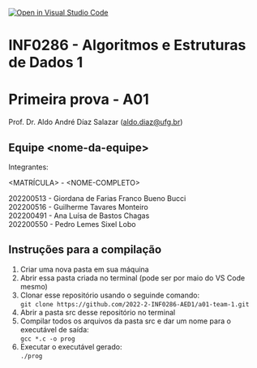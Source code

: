 [![Open in Visual Studio Code](https://classroom.github.com/assets/open-in-vscode-c66648af7eb3fe8bc4f294546bfd86ef473780cde1dea487d3c4ff354943c9ae.svg)](https://classroom.github.com/online_ide?assignment_repo_id=9476879&assignment_repo_type=AssignmentRepo)
# INF0286 - Algoritmos e Estruturas de Dados 1
# Primeira prova - A01

Prof. Dr. Aldo André Díaz Salazar (aldo.diaz@ufg.br)

## Equipe \<nome-da-equipe\>
Integrantes:

\<MATRÍCULA\> - \<NOME-COMPLETO\>

202200513 - Giordana de Farias Franco Bueno Bucci <br>
202200516 - Guilherme Tavares Monteiro <br>
202200491 - Ana Luísa de Bastos Chagas <br>
202200550 - Pedro Lemes Sixel Lobo

## Instruções para a compilação

<!--- Coloque aqui sua resposta --->
<ol>
  <li> Criar uma nova pasta em sua máquina
  <li> Abrir essa pasta criada no terminal (pode ser por maio do VS Code mesmo)
  <li> Clonar esse repositório usando o seguinde comando: <br>
    <code>git clone https://github.com/2022-2-INF0286-AED1/a01-team-1.git</code>
  <li> Abrir a pasta src desse repositório no terminal
  <li> Compilar todos os arquivos da pasta src e dar um nome para o executável de saída: <br>
    <code>gcc *.c -o prog</code> <br>
  <li> Executar o executável gerado: <br>
    <code>./prog</code> <br>
</ol>
